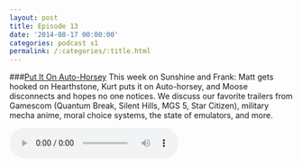 ```yaml
---
layout: post
title: Episode 13
date: '2014-08-17 00:00:00'
categories: podcast s1
permalink: /:categories/:title.html
---
```


###[Put It On Auto-Horsey](http://files.podcast.geeksinprogress.com/files/podcasts/1/s01e13_PutItOnAutoHorsey.mp3)
This week on Sunshine and Frank: Matt gets hooked on Hearthstone, Kurt puts it on Auto-horsey, and Moose disconnects and hopes no one notices. We discuss our favorite trailers from Gamescom (Quantum Break, Silent Hills, MGS 5, Star Citizen), military mecha anime, moral choice systems, the state of emulators, and more.

<audio controls>
  <source src="http://files.podcast.geeksinprogress.com/files/podcasts/1/s01e13_PutItOnAutoHorsey.mp3" 	type="audio/mpeg">
</audio>
